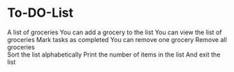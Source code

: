 # To-DO-List
A list of groceries 
You can add a grocery to the list
You can view the list of groceries
Mark tasks as completed
You can remove one grocery 
Remove all groceries  
Sort the list alphabetically 
Print the number of items in the list
And exit the list
